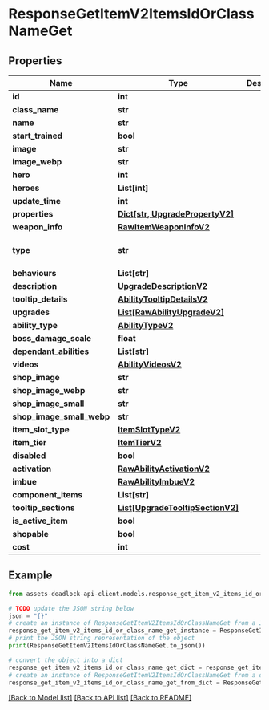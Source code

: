 # ResponseGetItemV2ItemsIdOrClassNameGet


## Properties

Name | Type | Description | Notes
------------ | ------------- | ------------- | -------------
**id** | **int** |  | 
**class_name** | **str** |  | 
**name** | **str** |  | 
**start_trained** | **bool** |  | [optional] 
**image** | **str** |  | [optional] 
**image_webp** | **str** |  | [optional] 
**hero** | **int** |  | [optional] 
**heroes** | **List[int]** |  | [optional] 
**update_time** | **int** |  | [optional] 
**properties** | [**Dict[str, UpgradePropertyV2]**](UpgradePropertyV2.md) |  | [optional] 
**weapon_info** | [**RawItemWeaponInfoV2**](RawItemWeaponInfoV2.md) |  | [optional] 
**type** | **str** |  | [optional] [default to 'ability']
**behaviours** | **List[str]** |  | [optional] 
**description** | [**UpgradeDescriptionV2**](UpgradeDescriptionV2.md) |  | 
**tooltip_details** | [**AbilityTooltipDetailsV2**](AbilityTooltipDetailsV2.md) |  | [optional] 
**upgrades** | [**List[RawAbilityUpgradeV2]**](RawAbilityUpgradeV2.md) |  | [optional] 
**ability_type** | [**AbilityTypeV2**](AbilityTypeV2.md) |  | [optional] 
**boss_damage_scale** | **float** |  | [optional] 
**dependant_abilities** | **List[str]** |  | [optional] 
**videos** | [**AbilityVideosV2**](AbilityVideosV2.md) |  | [optional] 
**shop_image** | **str** |  | [optional] 
**shop_image_webp** | **str** |  | [optional] 
**shop_image_small** | **str** |  | [optional] 
**shop_image_small_webp** | **str** |  | [optional] 
**item_slot_type** | [**ItemSlotTypeV2**](ItemSlotTypeV2.md) |  | 
**item_tier** | [**ItemTierV2**](ItemTierV2.md) |  | 
**disabled** | **bool** |  | [optional] 
**activation** | [**RawAbilityActivationV2**](RawAbilityActivationV2.md) |  | 
**imbue** | [**RawAbilityImbueV2**](RawAbilityImbueV2.md) |  | [optional] 
**component_items** | **List[str]** |  | [optional] 
**tooltip_sections** | [**List[UpgradeTooltipSectionV2]**](UpgradeTooltipSectionV2.md) |  | [optional] 
**is_active_item** | **bool** |  | [readonly] 
**shopable** | **bool** |  | [readonly] 
**cost** | **int** |  | 

## Example

```python
from assets-deadlock-api-client.models.response_get_item_v2_items_id_or_class_name_get import ResponseGetItemV2ItemsIdOrClassNameGet

# TODO update the JSON string below
json = "{}"
# create an instance of ResponseGetItemV2ItemsIdOrClassNameGet from a JSON string
response_get_item_v2_items_id_or_class_name_get_instance = ResponseGetItemV2ItemsIdOrClassNameGet.from_json(json)
# print the JSON string representation of the object
print(ResponseGetItemV2ItemsIdOrClassNameGet.to_json())

# convert the object into a dict
response_get_item_v2_items_id_or_class_name_get_dict = response_get_item_v2_items_id_or_class_name_get_instance.to_dict()
# create an instance of ResponseGetItemV2ItemsIdOrClassNameGet from a dict
response_get_item_v2_items_id_or_class_name_get_from_dict = ResponseGetItemV2ItemsIdOrClassNameGet.from_dict(response_get_item_v2_items_id_or_class_name_get_dict)
```
[[Back to Model list]](../README.md#documentation-for-models) [[Back to API list]](../README.md#documentation-for-api-endpoints) [[Back to README]](../README.md)


